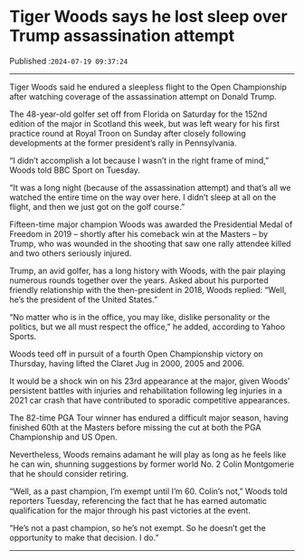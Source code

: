# Tiger Woods says he lost sleep over Trump assassination attempt

Published :`2024-07-19 09:37:24`

---

Tiger Woods said he endured a sleepless flight to the Open Championship after watching coverage of the assassination attempt on Donald Trump.

The 48-year-old golfer set off from Florida on Saturday for the 152nd edition of the major in Scotland this week, but was left weary for his first practice round at Royal Troon on Sunday after closely following developments at the former president’s rally in Pennsylvania.

“I didn’t accomplish a lot because I wasn’t in the right frame of mind,” Woods told BBC Sport on Tuesday.

“It was a long night (because of the assassination attempt) and that’s all we watched the entire time on the way over here. I didn’t sleep at all on the flight, and then we just got on the golf course.”

Fifteen-time major champion Woods was awarded the Presidential Medal of Freedom in 2019 – shortly after his comeback win at the Masters – by Trump, who was wounded in the shooting that saw one rally attendee killed and two others seriously injured.

Trump, an avid golfer, has a long history with Woods, with the pair playing numerous rounds together over the years. Asked about his purported friendly relationship with the then-president in 2018, Woods replied: “Well, he’s the president of the United States.”

“No matter who is in the office, you may like, dislike personality or the politics, but we all must respect the office,” he added, according to Yahoo Sports.

Woods teed off in pursuit of a fourth Open Championship victory on Thursday, having lifted the Claret Jug in 2000, 2005 and 2006.

It would be a shock win on his 23rd appearance at the major, given Woods’ persistent battles with injuries and rehabilitation following leg injuries in a 2021 car crash that have contributed to sporadic competitive appearances.

The 82-time PGA Tour winner has endured a difficult major season, having finished 60th at the Masters before missing the cut at both the PGA Championship and US Open.

Nevertheless, Woods remains adamant he will play as long as he feels like he can win, shunning suggestions by former world No. 2 Colin Montgomerie that he should consider retiring.

“Well, as a past champion, I’m exempt until I’m 60. Colin’s not,” Woods told reporters Tuesday, referencing the fact that he has earned automatic qualification for the major through his past victories at the event.

“He’s not a past champion, so he’s not exempt. So he doesn’t get the opportunity to make that decision. I do.”

---

